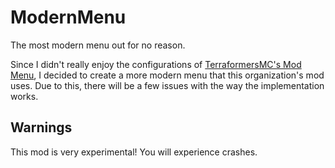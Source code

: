 # ModernMenu
The most modern menu out for no reason.

Since I didn't really enjoy the configurations of [TerraformersMC's Mod Menu](https://github.com/TerraformersMC/ModMenu), I decided to create
a more modern menu that this organization's mod uses. Due to this, there will be a few issues with the way the implementation works.

## Warnings
This mod is very experimental! You will experience crashes. 